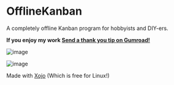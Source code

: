 # OfflineKanban
A completely offline Kanban program for hobbyists and DIY-ers. 

<dl>
  <b>If you enjoy my work <a class="gumroad-button" href="https://alwaysoffline.gumroad.com/l/Thanks" data-gumroad-overlay-checkout="true">Send a thank you tip on Gumroad!</a></b>
</dl>


![image](https://github.com/AlwaysOfflineSoftware/OfflineKanban/assets/9456373/6127c3dc-9f70-45ee-bc24-effe520cd417)

![image](https://github.com/AlwaysOfflineSoftware/OfflineKanban/assets/9456373/c934c716-9542-446c-b14e-e39976663c11)


Made with <a href="https://www.xojo.com/download/">Xojo</a> (Which is free for Linux!)
